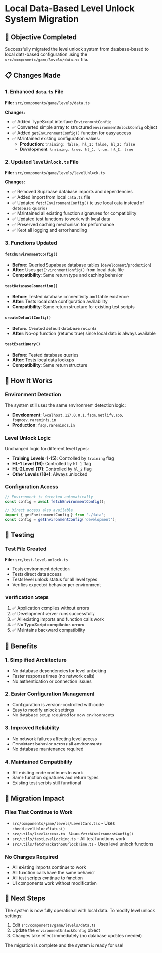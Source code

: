 # Local Data-Based Level Unlock System Migration

## 🎯 Objective Completed
Successfully migrated the level unlock system from database-based to local data-based configuration using the `src/components/game/levels/data.ts` file.

## 📋 Changes Made

### 1. Enhanced `data.ts` File
**File:** `src/components/game/levels/data.ts`

**Changes:**
- ✅ Added TypeScript interface `EnvironmentConfig`
- ✅ Converted simple array to structured `environmentUnlockConfig` object
- ✅ Added `getEnvironmentConfig()` function for easy access
- ✅ Maintained existing configuration values:
  - **Production**: `training: false, hl_1: false, hl_2: false`
  - **Development**: `training: true, hl_1: true, hl_2: true`

### 2. Updated `levelUnlock.ts` File
**File:** `src/components/game/levels/levelUnlock.ts`

**Changes:**
- ✅ Removed Supabase database imports and dependencies
- ✅ Added import from local `data.ts` file
- ✅ Updated `fetchEnvironmentConfig()` to use local data instead of database queries
- ✅ Maintained all existing function signatures for compatibility
- ✅ Updated test functions to work with local data
- ✅ Preserved caching mechanism for performance
- ✅ Kept all logging and error handling

### 3. Functions Updated

#### `fetchEnvironmentConfig()`
- **Before**: Queried Supabase database tables (`development`/`production`)
- **After**: Uses `getEnvironmentConfig()` from local data file
- **Compatibility**: Same return type and caching behavior

#### `testDatabaseConnection()`
- **Before**: Tested database connectivity and table existence
- **After**: Tests local data configuration availability
- **Compatibility**: Same return structure for existing test scripts

#### `createDefaultConfig()`
- **Before**: Created default database records
- **After**: No-op function (returns true) since local data is always available

#### `testExactQuery()`
- **Before**: Tested database queries
- **After**: Tests local data lookups
- **Compatibility**: Same return structure

## 🔧 How It Works

### Environment Detection
The system still uses the same environment detection logic:
- **Development**: `localhost`, `127.0.0.1`, `fsqm.netlify.app`, `fsqmdev.rareminds.in`
- **Production**: `fsqm.rareminds.in`

### Level Unlock Logic
Unchanged logic for different level types:
- **Training Levels (1-15)**: Controlled by `training` flag
- **HL-1 Level (16)**: Controlled by `hl_1` flag  
- **HL-2 Level (17)**: Controlled by `hl_2` flag
- **Other Levels (18+)**: Always unlocked

### Configuration Access
```typescript
// Environment is detected automatically
const config = await fetchEnvironmentConfig();

// Direct access also available
import { getEnvironmentConfig } from './data';
const config = getEnvironmentConfig('development');
```

## 🧪 Testing

### Test File Created
**File:** `src/test-level-unlock.ts`
- Tests environment detection
- Tests direct data access
- Tests level unlock status for all level types
- Verifies expected behavior per environment

### Verification Steps
1. ✅ Application compiles without errors
2. ✅ Development server runs successfully
3. ✅ All existing imports and function calls work
4. ✅ No TypeScript compilation errors
5. ✅ Maintains backward compatibility

## 🎉 Benefits

### 1. **Simplified Architecture**
- No database dependencies for level unlocking
- Faster response times (no network calls)
- No authentication or connection issues

### 2. **Easier Configuration Management**
- Configuration is version-controlled with code
- Easy to modify unlock settings
- No database setup required for new environments

### 3. **Improved Reliability**
- No network failures affecting level access
- Consistent behavior across all environments
- No database maintenance required

### 4. **Maintained Compatibility**
- All existing code continues to work
- Same function signatures and return types
- Existing test scripts still functional

## 🔄 Migration Impact

### Files That Continue to Work
- `src/components/game/levels/LevelCard.tsx` - Uses `checkLevelUnlockStatus()`
- `src/utils/levelAccess.ts` - Uses `fetchEnvironmentConfig()`
- `src/utils/testLevelLocking.ts` - All test functions work
- `src/utils/fetchHackathonUnlockTime.ts` - Uses level unlock functions

### No Changes Required
- All existing imports continue to work
- All function calls have the same behavior
- All test scripts continue to function
- UI components work without modification

## 🚀 Next Steps

The system is now fully operational with local data. To modify level unlock settings:

1. Edit `src/components/game/levels/data.ts`
2. Update the `environmentUnlockConfig` object
3. Changes take effect immediately (no database updates needed)

The migration is complete and the system is ready for use!
